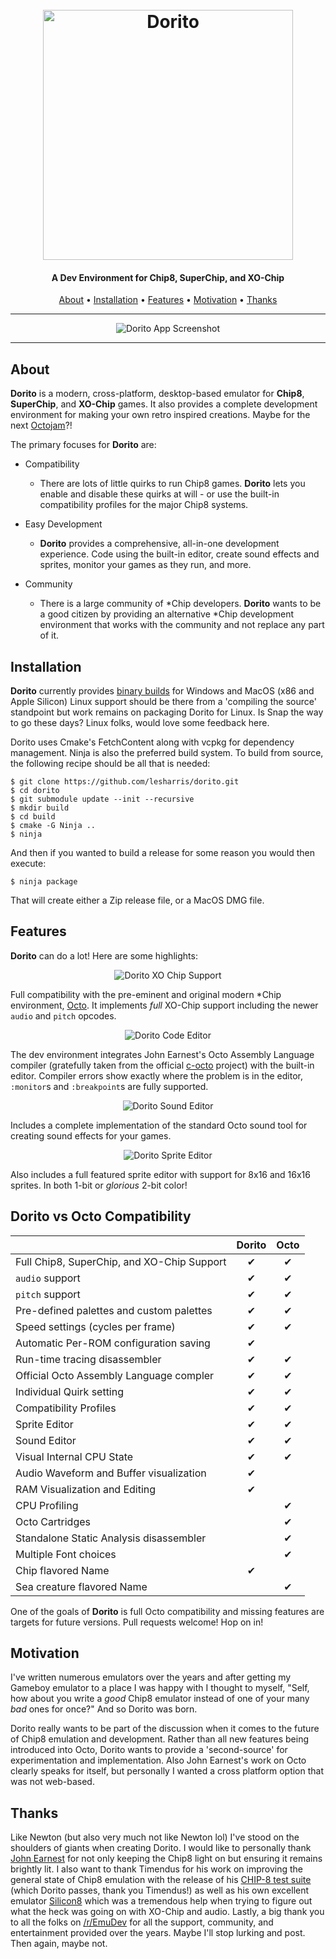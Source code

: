 <h1 align="center">
  <br>
  <img src="https://raw.githubusercontent.com/lesharris/dorito/master/doc/dorito.png" alt="Dorito" width="400px">
</h1>

<h4 align="center">A Dev Environment for Chip8, SuperChip, and XO-Chip</h4>

<p align="center">
  <a href="#about">About</a> •
  <a href="#installation">Installation</a> •
  <a href="#features">Features</a> •
  <a href="#motivation">Motivation</a> •
  <a href="#thanks">Thanks</a>
</p>

---

<p align="center">
 <img src="https://raw.githubusercontent.com/lesharris/dorito/master/doc/dorito_app.png" alt="Dorito App Screenshot">
</p>

---

## About

**Dorito** is a modern, cross-platform, desktop-based emulator for **Chip8**, **SuperChip**, and **XO-Chip** games. It
also provides a
complete development environment for making your own retro inspired creations. Maybe for the
next [Octojam](https://itch.io/jam/octojam-8)?!

The primary focuses for **Dorito** are:

* Compatibility
    * There are lots of little quirks to run Chip8 games. **Dorito** lets you enable and disable these quirks at will -
      or use
      the built-in compatibility profiles for the major Chip8 systems.

* Easy Development
    * **Dorito** provides a comprehensive, all-in-one development experience. Code using the built-in editor, create
      sound effects and sprites, monitor your games as they run, and more.

* Community
    * There is a large community of *Chip developers. **Dorito** wants to be a good citizen by providing an
      alternative *Chip development environment that works with the community and not replace any part of it.

## Installation

**Dorito** currently provides [binary builds](https://github.com/lesharris/dorito/releases) for Windows and MacOS (x86
and Apple Silicon)  Linux support should be
there
from a 'compiling the source' standpoint but work remains on packaging Dorito for Linux. Is Snap the way to go these
days? Linux folks, would love some feedback here.

Dorito uses Cmake's FetchContent along with vcpkg for dependency management. Ninja is also the preferred build system.
To build from
source, the following recipe
should be all that is needed:

```
$ git clone https://github.com/lesharris/dorito.git
$ cd dorito
$ git submodule update --init --recursive
$ mkdir build
$ cd build
$ cmake -G Ninja ..
$ ninja
```

And then if you wanted to build a release for some reason you would then execute:

```
$ ninja package
```

That will create either a Zip release file, or a MacOS DMG file.

## Features

**Dorito** can do a lot!  Here are some highlights:

<p align="center">
  <img src="https://raw.githubusercontent.com/lesharris/dorito/master/doc/dorito_xo.png" alt="Dorito XO Chip Support">
</p>

Full compatibility with the pre-eminent and original modern *Chip
environment, [Octo](http://johnearnest.github.io/Octo/). It implements _full_ XO-Chip support including the
newer `audio` and `pitch` opcodes.

<p align="center">
  <img src="https://raw.githubusercontent.com/lesharris/dorito/master/doc/dorito_code.png" alt="Dorito Code Editor">
</p>

The dev environment integrates John Earnest's Octo Assembly Language compiler (gratefully taken from the
official [c-octo](https://github.com/JohnEarnest/c-octo) project) with the built-in editor. Compiler errors show exactly
where the problem is in the editor, `:monitor`s and `:breakpoint`s are fully supported.

<p align="center">
  <img src="https://raw.githubusercontent.com/lesharris/dorito/master/doc/dorito_sound.png" alt="Dorito Sound Editor">
</p>

Includes a complete implementation of the standard Octo sound tool for creating sound effects for your games.

<p align="center">
  <img src="https://raw.githubusercontent.com/lesharris/dorito/master/doc/dorito_sprite.png" alt="Dorito Sprite Editor">
</p>

Also includes a full featured sprite editor with support for 8x16 and 16x16 sprites. In both 1-bit or _glorious_ 2-bit
color!

## Dorito vs Octo Compatibility

|                                            | Dorito | Octo |
|--------------------------------------------|:------:|:----:|
| Full Chip8, SuperChip, and XO-Chip Support |   ✔    |  ✔   |
| `audio` support                            |   ✔    |  ✔   |
| `pitch` support                            |   ✔    |  ✔   |
| Pre-defined palettes and custom palettes   |   ✔    |  ✔   |
| Speed settings (cycles per frame)          |   ✔    |  ✔   |
| Automatic Per-ROM configuration saving     |   ✔    |      |
| Run-time tracing disassembler              |   ✔    |  ✔   |
| Official Octo Assembly Language compler    |   ✔    |  ✔   | 
| Individual Quirk setting                   |   ✔    |  ✔   |
| Compatibility Profiles                     |   ✔    |  ✔   |
| Sprite Editor                              |   ✔    |  ✔   |
| Sound Editor                               |   ✔    |  ✔   |
| Visual Internal CPU State                  |   ✔    |  ✔   |
| Audio Waveform and Buffer visualization    |   ✔    |      |
| RAM Visualization and Editing              |   ✔    |      |
| CPU Profiling                              |        |  ✔   |
| Octo Cartridges                            |        |  ✔   |
| Standalone Static Analysis disassembler    |        |  ✔   |
| Multiple Font choices                      |        |  ✔   |
| Chip flavored Name                         |   ✔    |      |
| Sea creature flavored Name                 |        |  ✔   |

One of the goals of **Dorito** is full Octo compatibility and missing features are targets for future versions. Pull
requests welcome! Hop on in!

## Motivation

I've written numerous emulators over the years and after getting my Gameboy emulator to a place I was happy with I
thought to myself, "Self, how about you write a _good_ Chip8 emulator instead of one of your many _bad_ ones for once?"
And so Dorito was born.

Dorito really wants to be part of the discussion when it comes to the future of Chip8 emulation and development. Rather
than all new features being introduced into Octo, Dorito wants to provide a 'second-source' for experimentation and
implementation. Also John Earnest's work on Octo clearly speaks for itself, but personally I wanted a cross platform
option that was not web-based.

## Thanks

Like Newton (but also very much not like Newton lol) I've stood on the shoulders of giants when creating Dorito. I would
like to personally thank [John Earnest](https://github.com/JohnEarnest) for not only keeping the Chip8 light on but
ensuring it remains brightly lit. I also want to thank Timendus for his work on improving the general state of Chip8
emulation with the release of his [CHIP-8 test suite](https://github.com/Timendus/chip8-test-suite) (which Dorito
passes, thank you Timendus!) as well as his own excellent emulator [Silicon8](https://github.com/Timendus/silicon8)
which was a tremendous help when trying to figure out what the heck was going on with XO-Chip and audio. Lastly, a big
thank you to all the folks on [/r/EmuDev](https://old.reddit.com/r/EmuDev) for all the support, community, and
entertainment provided over the years. Maybe I'll stop lurking and post. Then again, maybe not.

